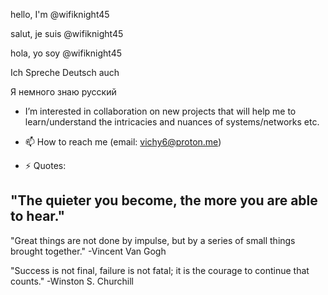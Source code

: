 hello, I'm @wifiknight45

salut, je suis @wifiknight45

hola, yo soy @wifiknight45

Ich Spreche Deutsch auch

Я немного знаю русский


- I’m  interested in collaboration on new projects that will help me to learn/understand the intricacies and nuances of systems/networks etc. 
- 📫 How to reach me (email: vichy6@proton.me)
  
- ⚡ Quotes:
  
 "The quieter you become, the more you are able to hear."
- 

"Great things are not done by impulse, but by a series of small things brought together." -Vincent Van Gogh

  "Success is not final, failure is not fatal; it is the courage to continue that counts." -Winston S. Churchill


<!---
wifiknight45/wifiknight45 is a ✨ special ✨ repository because its `README.md` (this file) appears on your GitHub profile.
You can click the Preview link to take a look at your changes.
--->
